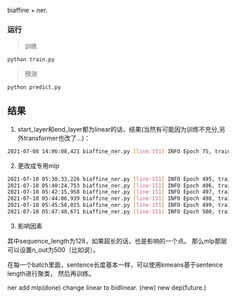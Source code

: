 biaffine + ner.

### 运行

> 训练
```bash
python train.py
```

> 预测
```bash
python predict.py
```

## 结果

1. start_layer和end_layer都为linear的话，结果(当然有可能因为训练不充分,另外transformer也改了...)： 

```bash
2021-07-08 14:06:08,421 biaffine_ner.py [line:151] INFO Epoch 75, train loss: 0.0021, dev loss: 0.0209, dev precision: 0.8089, dev recall: 0.7991, dev f1:0.8022
```

2. 更改成专用mlp

```bash
2021-07-10 05:38:33,226 biaffine_ner.py [line:151] INFO Epoch 495, train loss: 0.0009, dev loss: 0.0086, dev precision: 0.8444, dev recall: 0.9355, dev f1:0.8826
2021-07-10 05:40:24,753 biaffine_ner.py [line:151] INFO Epoch 496, train loss: 0.0007, dev loss: 0.0086, dev precision: 0.8434, dev recall: 0.9355, dev f1:0.8820
2021-07-10 05:42:15,958 biaffine_ner.py [line:151] INFO Epoch 497, train loss: 0.0007, dev loss: 0.0086, dev precision: 0.8434, dev recall: 0.9353, dev f1:0.8820
2021-07-10 05:44:06,939 biaffine_ner.py [line:151] INFO Epoch 498, train loss: 0.0009, dev loss: 0.0086, dev precision: 0.8438, dev recall: 0.9358, dev f1:0.8824
2021-07-10 05:45:58,015 biaffine_ner.py [line:151] INFO Epoch 499, train loss: 0.0008, dev loss: 0.0086, dev precision: 0.8439, dev recall: 0.9358, dev f1:0.8825
2021-07-10 05:47:48,671 biaffine_ner.py [line:151] INFO Epoch 500, train loss: 0.0009, dev loss: 0.0086, dev precision: 0.8439, dev recall: 0.9358, dev f1:0.8825
```

3. 影响因素

其中sequence_length为128，如果超长的话，也是影响的一个点。
那么mlp那层可以设置n_out为500（比如说）。

在每一个batch里面，sentence长度基本一样，可以使用kmeans基于sentence length进行聚类，
然后再训练。


ner add mlp(done)
change linear to bidlinear. (new)
new dep(future.)


